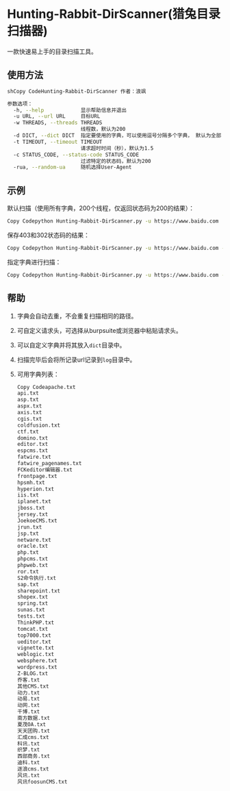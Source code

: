 # Hunting-Rabbit-DirScanner(猎兔目录扫描器)

一款快速易上手的目录扫描工具。

## 使用方法

```sh
shCopy CodeHunting-Rabbit-DirScanner 作者：浪飒

参数选项：
  -h, --help            显示帮助信息并退出
  -u URL, --url URL     目标URL
  -w THREADS, --threads THREADS
                        线程数，默认为200
  -d DICT, --dict DICT  指定要使用的字典，可以使用逗号分隔多个字典， 默认为全部
  -t TIMEOUT, --timeout TIMEOUT
                        请求超时时间（秒），默认为1.5
  -c STATUS_CODE, --status-code STATUS_CODE
                        过滤特定的状态码，默认为200
  -rua, --random-ua     随机选择User-Agent
```

## 示例

默认扫描（使用所有字典，200个线程，仅返回状态码为200的结果）：

```sh
Copy Codepython Hunting-Rabbit-DirScanner.py -u https://www.baidu.com
```

保存403和302状态码的结果：

```sh
Copy Codepython Hunting-Rabbit-DirScanner.py -u https://www.baidu.com -c 403,302
```

指定字典进行扫描：

```sh
Copy Codepython Hunting-Rabbit-DirScanner.py -u https://www.baidu.com -d jsp,api
```

## 帮助

1. 字典会自动去重，不会重复扫描相同的路径。

2. 可自定义请求头，可选择从burpsuite或浏览器中粘贴请求头。

3. 可以自定义字典并将其放入`dict`目录中。

4. 扫描完毕后会将所记录url记录到`log`目录中。

5. 可用字典列表：

   ```sh
   Copy Codeapache.txt
   api.txt
   asp.txt
   aspx.txt
   axis.txt
   cgis.txt
   coldfusion.txt
   ctf.txt
   domino.txt
   editor.txt
   espcms.txt
   fatwire.txt
   fatwire_pagenames.txt
   FCKeditor编辑器.txt
   frontpage.txt
   hpsmh.txt
   hyperion.txt
   iis.txt
   iplanet.txt
   jboss.txt
   jersey.txt
   JoekoeCMS.txt
   jrun.txt
   jsp.txt
   netware.txt
   oracle.txt
   php.txt
   phpcms.txt
   phpweb.txt
   ror.txt
   S2命令执行.txt
   sap.txt
   sharepoint.txt
   shopex.txt
   spring.txt
   sunas.txt
   tests.txt
   ThinkPHP.txt
   tomcat.txt
   top7000.txt
   ueditor.txt
   vignette.txt
   weblogic.txt
   websphere.txt
   wordpress.txt
   Z-BLOG.txt
   乔客.txt
   其他CMS.txt
   动力.txt
   动易.txt
   动网.txt
   千博.txt
   南方数据.txt
   夏茂OA.txt
   天天团购.txt
   汇成cms.txt
   科讯.txt
   织梦.txt
   西部商务.txt
   迪科.txt
   逐浪cms.txt
   风讯.txt
   风讯foosunCMS.txt
   ```

